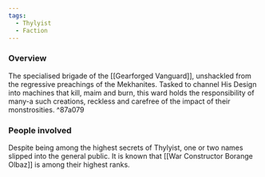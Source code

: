 ```yaml
---
tags:
  - Thylyist
  - Faction
---
```

### Overview
The specialised brigade of the [[Gearforged Vanguard]], unshackled from the regressive preachings of the Mekhanites. 
Tasked to channel His Design into machines that kill, maim and burn, this ward holds the responsibility of many-a such creations, reckless and carefree of the impact of their monstrosities.  ^87a079
### People involved
Despite being among the highest secrets of Thylyist, one or two names slipped into the general public.
It is known that [[War Constructor Borange Olbaz]] is among their highest ranks.